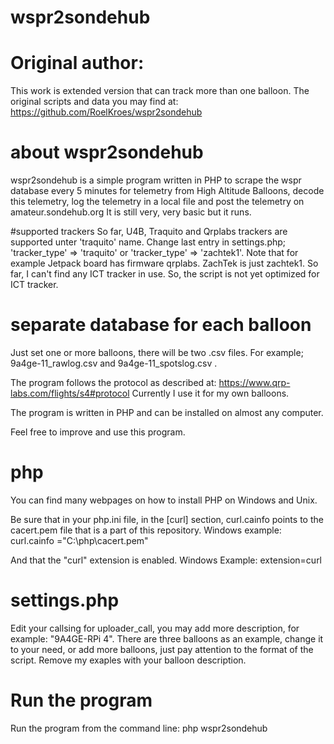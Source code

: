 # wspr2sondehub

# Original author:
This work is extended version that can track more than one balloon. The original scripts and data
you may find at:
https://github.com/RoelKroes/wspr2sondehub

# about wspr2sondehub
wspr2sondehub is a simple program written in PHP to scrape the wspr database every 5 minutes for telemetry from High Altitude Balloons, decode this telemetry, log the telemetry in a local file and post the telemetry on amateur.sondehub.org
It is still very, very basic but it runs.

#supported trackers
So far, U4B, Traquito and Qrplabs trackers are supported unter 'traquito' name. Change last entry in settings.php; 'tracker_type' => 'traquito' or 'tracker_type' => 'zachtek1'.
Note that for example Jetpack board has firmware qrplabs. ZachTek is just zachtek1. 
So far, I can't find any ICT tracker in use. So, the script is not yet optimized for ICT tracker.

# separate database for each balloon
Just set one or more balloons, there will be two .csv files. For example; 9a4ge-11_rawlog.csv and 9a4ge-11_spotslog.csv .


The program follows the protocol as described at: https://www.qrp-labs.com/flights/s4#protocol
Currently I use it for my own balloons. 

The program is written in PHP and can be installed on almost any computer.

Feel free to improve and use this program.

# php
You can find many webpages on how to install PHP on Windows and Unix.

Be sure that in your php.ini file, in the [curl] section, curl.cainfo points to the cacert.pem file that is a part of this repository.
Windows example:
curl.cainfo ="C:\php\cacert.pem" 

And that the "curl" extension is enabled.
Windows Example:
extension=curl

# settings.php
Edit your callsing for uploader_call, you may add more description, for example: "9A4GE-RPi 4".
There are three balloons as an example, change it to your need, or add more balloons, just pay attention
to the format of the script. Remove my exaples with your balloon description.


# Run the program
Run the program from the command line:
php wspr2sondehub
